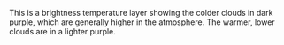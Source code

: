 <p>This is a brightness temperature layer showing the colder clouds in dark purple, which are generally higher in the atmosphere. The warmer, lower clouds are in a lighter purple.</p>
